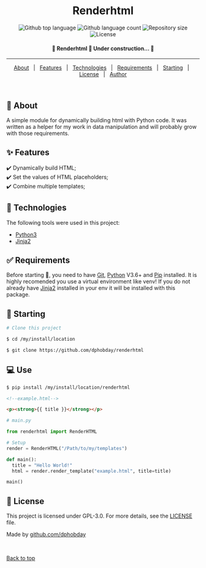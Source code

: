 <h1 align="center">Renderhtml</h1>

<p align="center">
  <img alt="Github top language" src="https://img.shields.io/github/languages/top/dan-hobday/renderhtml?color=56BEB8">

  <img alt="Github language count" src="https://img.shields.io/github/languages/count/dan-hobday/renderhtml?color=56BEB8">

  <img alt="Repository size" src="https://img.shields.io/github/repo-size/dan-hobday/renderhtml?color=56BEB8">

  <img alt="License" src="https://img.shields.io/github/license/dan-hobday/renderhtml?color=56BEB8">

</p>

<!-- Status -->

 <h4 align="center"> 
	🚧  Renderhtml 🚀 Under construction...  🚧
</h4> 

<hr>

<p align="center">
  <a href="#dart-about">About</a> &#xa0; | &#xa0; 
  <a href="#sparkles-features">Features</a> &#xa0; | &#xa0;
  <a href="#rocket-technologies">Technologies</a> &#xa0; | &#xa0;
  <a href="#white_check_mark-requirements">Requirements</a> &#xa0; | &#xa0;
  <a href="#checkered_flag-starting">Starting</a> &#xa0; | &#xa0;
  <a href="#memo-license">License</a> &#xa0; | &#xa0;
  <a href="https://github.com/dan-hobday" target="_blank">Author</a>
</p>

<br>

## :dart: About ##

A simple module for dynamically building html with Python code. It was written as a helper for my work in data manipulation and will probably grow with those requirements. 

## :sparkles: Features ##

:heavy_check_mark: Dynamically build HTML;\
:heavy_check_mark: Set the values of HTML placeholders;\
:heavy_check_mark: Combine multiple templates;

## :rocket: Technologies ##

The following tools were used in this project:

- [Python3](https://python.org/)
- [Jinja2](https://pypi.org/project/Jinja2/)

## :white_check_mark: Requirements ##

Before starting :checkered_flag:, you need to have [Git](https://git-scm.com), [Python](https://python.org/) V3.6+ and [Pip](https://pypi.org/project/Jinja2/) installed. It is highly recomended you use a virtual environment like venv! If you do not already have [Jinja2](https://pypi.org/project/Jinja2/) installed in your env it will be installed with this package.

## :checkered_flag: Starting ##

```bash
# Clone this project

$ cd /my/install/location

$ git clone https://github.com/dphobday/renderhtml
```
## :computer: Use ##
```bash
$ pip install /my/install/location/renderhtml
```

```html
<!--example.html-->

<p><strong>{{ title }}</strong></p>
```

``` python
# main.py

from renderhtml import RenderHTML

# Setup
render = RenderHTML("/Path/to/my/templates")

def main():
  title = "Hello World!"
  html = render.render_template("example.html", title=title)

main()
```


## :memo: License ##

This project is licensed under GPL-3.0. For more details, see the [LICENSE](LICENSE) file.


Made by <a href="https://github.com/dphobday" target="_blank">github.com/dphobday</a>

&#xa0;

<a href="#top">Back to top</a>
